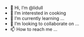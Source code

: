 - 👋 Hi, I’m @lidull
- 👀 I’m interested in cooking
- 🌱 I’m currently learning ...
- 💞️ I’m looking to collaborate on ...
- 📫 How to reach me ...

<!---
lidull/lidull is a ✨ special ✨ repository because its `README.md` (this file) appears on your GitHub profile.
You can click the Preview link to take a look at your changes.
--->
